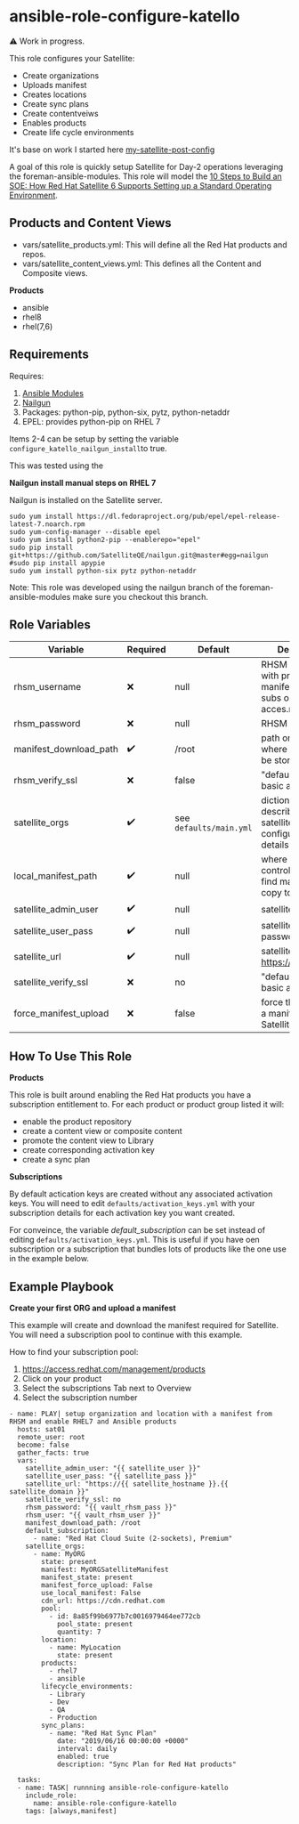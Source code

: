 ansible-role-configure-katello
===============================

:warning: Work in progress.

This role configures your Satellite:

 - Create organizations
 - Uploads manifest
 - Creates locations
 - Create sync plans
 - Create contentveiws
 - Enables products
 - Create life cycle environments

It's base on work I started here [my-satellite-post-config](https://github.com/flyemsafe/my-satellite-post-config)

A goal of this role is quickly setup Satellite for Day-2 operations leveraging the foreman-ansible-modules. This role will model the [10 Steps to Build an SOE: How Red Hat Satellite 6 Supports Setting up a Standard Operating Environment](https://access.redhat.com/articles/1585273).

Products and Content Views
--------------------------

- vars/satellite_products.yml: This will define all the Red Hat products and repos.
- vars/satellite_content_views.yml: This defines all the Content and Composite views.

**Products**

- ansible
- rhel8
- rhel(7,6)


Requirements
------------
Requires:

1. [Ansible Modules](https://github.com/theforeman/foreman-ansible-modules)
2. [Nailgun](https://github.com/SatelliteQE/#nailgun.git@master#egg=nailgun)
3. Packages: python-pip, python-six, pytz, python-netaddr
4. EPEL: provides python-pip on RHEL 7

Items 2-4 can be setup by setting the variable `configure_katello_nailgun_install`to true.

This was tested using the 

**Nailgun install manual steps on RHEL 7**

Nailgun is installed on the Satellite server.

```
sudo yum install https://dl.fedoraproject.org/pub/epel/epel-release-latest-7.noarch.rpm
sudo yum-config-manager --disable epel
sudo yum install python2-pip --enablerepo="epel"
sudo pip install git+https://github.com/SatelliteQE/nailgun.git@master#egg=nailgun
#sudo pip install apypie
sudo yum install python-six pytz python-netaddr
```
Note: This role was developed using the nailgun branch of the foreman-ansible-modules make sure you checkout this branch.

Role Variables
--------------
**Variable**|**Required**|**Default**|**Description**
-----|-----|-----|-----
rhsm_username|:x:|null|RHSM user name with priv to create manifest and attach subs on acces.redhat.com
rhsm_password|:x:|null|RHSM password
manifest_download_path|:heavy_check_mark: |/root|path on Satellite where manifest will be stored
rhsm_verify_ssl|:x:|false|"default is to use basic auth
satellite_orgs|:heavy_check_mark: |see ```defaults/main.yml```|dictionary describing your satellite configuration details
local_manifest_path|:heavy_check_mark: |null|where on the controll node to find manifest to copy to Satellite
satellite_admin_user|:heavy_check_mark: |null|satellite admin user
satellite_user_pass|:heavy_check_mark: |null|satellite admin password
satellite_url|:heavy_check_mark: |null|satellite server url https://satellite.com
satellite_verify_ssl|:x:|no|"default is to use basic auth
force_manifest_upload|:x:|false|force the upload of a manifest to Satellite

How To Use This Role
--------------------

**Products**

This role is built around enabling the Red Hat products you have a subscription entitlement to. For each product or product group listed it will:
  - enable the product repository
  - create a content view or composite content
  - promote the content view to Library
  - create corresponding activation key
  - create a sync plan

**Subscriptions**

By default actication keys are created without any associated activation keys. 
You will need to edit ```defaults/activation_keys.yml``` with your subscription details for each activation key you want created.

For conveince, the variable *default_subscription* can be set instead of editing ```defaults/activation_keys.yml```. This is useful if you have oen subscription or a subscription that bundles lots of products like the one use in the example below.

Example Playbook
----------------

**Create your first ORG and upload a manifest**

This example will create and download the manifest required for Satellite. You will need a subscription pool to continue with this example.

How to find your subscription pool:

1. https://access.redhat.com/management/products
2. Click on your product
3. Select the subscriptions Tab next to Overview
4. Select the subscription number

```
- name: PLAY| setup organization and location with a manifest from RHSM and enable RHEL7 and Ansible products
  hosts: sat01
  remote_user: root
  become: false
  gather_facts: true
  vars:
    satellite_admin_user: "{{ satellite_user }}"
    satellite_user_pass: "{{ satellite_pass }}"
    satellite_url: "https://{{ satellite_hostname }}.{{ satellite_domain }}"
    satellite_verify_ssl: no
    rhsm_password: "{{ vault_rhsm_pass }}"
    rhsm_user: "{{ vault_rhsm_user }}"
    manifest_download_path: /root
    default_subscription: 
      - name: "Red Hat Cloud Suite (2-sockets), Premium"
    satellite_orgs:
      - name: MyORG
        state: present
        manifest: MyORGSatelliteManifest
        manifest_state: present
        manifest_force_upload: False
        use_local_manifest: False
        cdn_url: https://cdn.redhat.com
        pool:
          - id: 8a85f99b6977b7c0016979464ee772cb
            pool_state: present
            quantity: 7
        location:
          - name: MyLocation
            state: present
        products:
          - rhel7
          - ansible
        lifecycle_environments:
          - Library
          - Dev
          - QA
          - Production
        sync_plans:
          - name: "Red Hat Sync Plan"
            date: "2019/06/16 00:00:00 +0000"
            interval: daily
            enabled: true
            description: "Sync Plan for Red Hat products"

  tasks:
  - name: TASK| runnning ansible-role-configure-katello
    include_role:
      name: ansible-role-configure-katello
    tags: [always,manifest]
```
